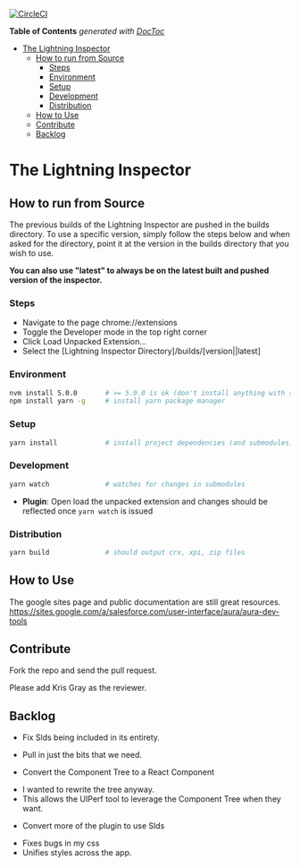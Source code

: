 [![CircleCI](https://circleci.com/gh/forcedotcom/lightning-inspector.svg?style=svg)](https://circleci.com/gh/forcedotcom/lightning-inspector)

<!-- START doctoc generated TOC please keep comment here to allow auto update -->
<!-- DON'T EDIT THIS SECTION, INSTEAD RE-RUN doctoc TO UPDATE -->
**Table of Contents**  *generated with [DocToc](https://github.com/thlorenz/doctoc)*

- [The Lightning Inspector](#the-lightning-inspector)
  - [How to run from Source](#how-to-run-from-source)
    - [Steps](#steps)
    - [Environment](#environment)
    - [Setup](#setup)
    - [Development](#development)
    - [Distribution](#distribution)
  - [How to Use](#how-to-use)
  - [Contribute](#contribute)
  - [Backlog](#backlog)

<!-- END doctoc generated TOC please keep comment here to allow auto update -->

# The Lightning Inspector

## How to run from Source

The previous builds of the Lightning Inspector are pushed in the builds directory. To use a specific version, simply follow the steps below and when asked for the directory, point it at the version in the builds directory that you wish to use. 

**You can also use "latest" to always be on the latest built and pushed version of the inspector.**

### Steps ###
* Navigate to the page chrome://extensions
* Toggle the Developer mode in the top right corner
* Click Load Unpacked Extension...
* Select the [Lightning Inspector Directory]/builds/[version||latest]


### Environment
```sh
nvm install 5.0.0       # >= 5.0.0 is ok (don't install anything with sudo)
npm install yarn -g     # install yarn package manager
```

### Setup
```sh
yarn install            # install project dependencies (and submodules)
```
### Development
```sh
yarn watch              # watches for changes in submodules
```

- **Plugin**: Open load the unpacked extension and changes should be reflected once `yarn watch` is issued

### Distribution
```sh
yarn build              # should output crx, xpi, zip files
```

## How to Use ##
The google sites page and public documentation are still great resources.
https://sites.google.com/a/salesforce.com/user-interface/aura/aura-dev-tools



## Contribute
Fork the repo and send the pull request. 

Please add Kris Gray as the reviewer.


## Backlog

* Fix Slds being included in its entirety.
 - Pull in just the bits that we need.
* Convert the Component Tree to a React Component
 - I wanted to rewrite the tree anyway. 
 - This allows the UIPerf tool to leverage the Component Tree when they want.
* Convert more of the plugin to use Slds 
 - Fixes bugs in my css
 - Unifies styles across the app.


